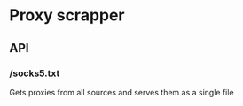 # Proxy scrapper

## API

### /socks5.txt

Gets proxies from all sources and serves them as a single file